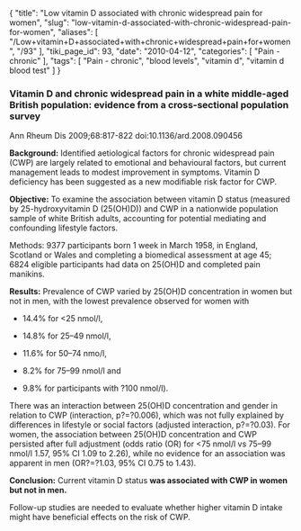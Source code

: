 {
    "title": "Low vitamin D associated with chronic widespread pain for women",
    "slug": "low-vitamin-d-associated-with-chronic-widespread-pain-for-women",
    "aliases": [
        "/Low+vitamin+D+associated+with+chronic+widespread+pain+for+women",
        "/93"
    ],
    "tiki_page_id": 93,
    "date": "2010-04-12",
    "categories": [
        "Pain - chronic"
    ],
    "tags": [
        "Pain - chronic",
        "blood levels",
        "vitamin d",
        "vitamin d blood test"
    ]
}


### Vitamin D and chronic widespread pain in a white middle-aged British population: evidence from a cross-sectional population survey

Ann Rheum Dis 2009;68:817-822 doi:10.1136/ard.2008.090456

 **Background:** Identified aetiological factors for chronic widespread pain (CWP) are largely related to emotional and behavioural factors, but current management leads to modest improvement in symptoms. Vitamin D deficiency has been suggested as a new modifiable risk factor for CWP.

 **Objective:**  To examine the association between vitamin D status (measured by 25-hydroxyvitamin D (25(OH)D)) and CWP in a nationwide population sample of white British adults, accounting for potential mediating and confounding lifestyle factors.

Methods: 9377 participants born 1 week in March 1958, in England, Scotland or Wales and completing a biomedical assessment at age 45; 6824 eligible participants had data on 25(OH)D and completed pain manikins.

 **Results:**  Prevalence of CWP varied by 25(OH)D concentration in women but not in men, with the lowest prevalence observed for women with 

* 14.4% for <25 nmol/l, 

* 14.8% for 25–49 nmol/l, 

* 11.6% for 50–74 nmo/l, 

* 8.2% for 75–99 nmol/l and 

* 9.8% for participants with ?100 nmol/l). 

There was an interaction between 25(OH)D concentration and gender in relation to CWP (interaction, p?=?0.006), which was not fully explained by differences in lifestyle or social factors (adjusted interaction, p?=?0.03). For women, the association between 25(OH)D concentration and CWP persisted after full adjustment (odds ratio (OR) for <75 nmol/l vs 75–99 nmol/l 1.57, 95% CI 1.09 to 2.26), while no evidence for an association was apparent in men (OR?=?1.03, 95% CI 0.75 to 1.43).

 **Conclusion:**  Current vitamin D status  **was associated with CWP in women but not in men.**  

Follow-up studies are needed to evaluate whether higher vitamin D intake might have beneficial effects on the risk of CWP.